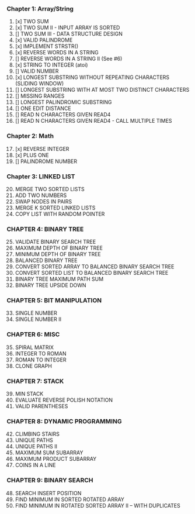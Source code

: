 ### Chapter 1: Array/String
1. [x] TWO SUM
2. [x] TWO SUM II - INPUT ARRAY IS SORTED
3. [] TWO SUM III - DATA STRUCTURE DESIGN
4. [x] VALID PALINDROME
5. [x] IMPLEMENT STRSTR()
6. [x] REVERSE WORDS IN A STRING
7. [] REVERSE WORDS IN A STRING II (See #6)
8. [x] STRING TO INTEGER (atoi)
9. [] VALID NUMBER
10. [x] LONGEST SUBSTRING WITHOUT REPEATING CHARACTERS (SLIDING WINDOW)
11. [] LONGEST SUBSTRING WITH AT MOST TWO DISTINCT CHARACTERS
12. [] MISSING RANGES
13. [] LONGEST PALINDROMIC SUBSTRING
14. [] ONE EDIT DISTANCE
15. [] READ N CHARACTERS GIVEN READ4
16. [] READ N CHARACTERS GIVEN READ4 - CALL MULTIPLE TIMES

### Chapter 2: Math
17. [x] REVERSE INTEGER
18. [x] PLUS ONE
19. [] PALINDROME NUMBER

### Chapter 3: LINKED LIST
20. MERGE TWO SORTED LISTS
21. ADD TWO NUMBERS
22. SWAP NODES IN PAIRS
23. MERGE K SORTED LINKED LISTS
24. COPY LIST WITH RANDOM POINTER 

### CHAPTER 4: BINARY TREE 
25. VALIDATE BINARY SEARCH TREE
26. MAXIMUM DEPTH OF BINARY TREE 
27. MINIMUM DEPTH OF BINARY TREE 
28. BALANCED BINARY TREE 
29. CONVERT SORTED ARRAY TO BALANCED BINARY SEARCH TREE 
30. CONVERT SORTED LIST TO BALANCED BINARY SEARCH TREE
31. BINARY TREE MAXIMUM PATH SUM
32. BINARY TREE UPSIDE DOWN

### CHAPTER 5: BIT MANIPULATION 
33. SINGLE NUMBER
34. SINGLE NUMBER II

### CHAPTER 6: MISC
35. SPIRAL MATRIX
36. INTEGER TO ROMAN 
37. ROMAN TO INTEGER 
38. CLONE GRAPH 

### CHAPTER 7: STACK 

39. MIN STACK 
40. EVALUATE REVERSE POLISH NOTATION 
41. VALID PARENTHESES
 
### CHAPTER 8: DYNAMIC PROGRAMMING
42. CLIMBING STAIRS
43. UNIQUE PATHS
44. UNIQUE PATHS II 
45. MAXIMUM SUM SUBARRAY 
46. MAXIMUM PRODUCT SUBARRAY 
47. COINS IN A LINE

### CHAPTER 9: BINARY SEARCH
48. SEARCH INSERT POSITION 
49. FIND MINIMUM IN SORTED ROTATED ARRAY
50. FIND MINIMUM IN ROTATED SORTED ARRAY II – WITH DUPLICATES